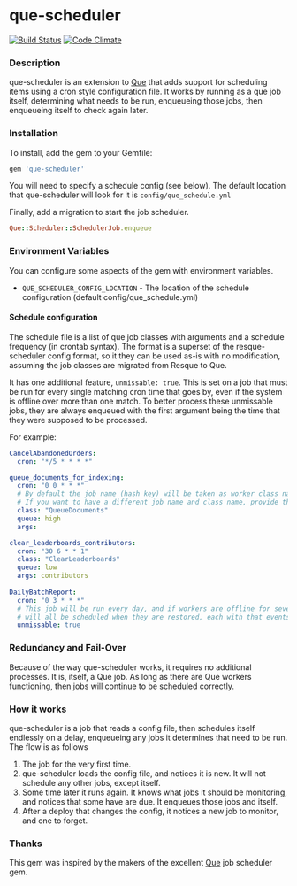 que-scheduler
================

[![Build Status](https://travis-ci.org/resque/que-scheduler.svg?branch=master)](https://travis-ci.org/hlascelles/que-scheduler)
[![Code Climate](https://codeclimate.com/github/hlascelles/que-scheduler/badges/gpa.svg)](https://codeclimate.com/github/hlascelles/que-scheduler)

### Description

que-scheduler is an extension to [Que](https://github.com/chanks/que) that adds support for scheduling 
items using a cron style configuration file. It works by running as a que job itself, determining what 
needs to be run, enqueueing those jobs, then enqueueing itself to check again later.

### Installation

To install, add the gem to your Gemfile:

```ruby
gem 'que-scheduler'
```

You will need to specify a schedule config (see below). The default location that que-scheduler will 
look for it is `config/que_schedule.yml`

Finally, add a migration to start the job scheduler.

```ruby
Que::Scheduler::SchedulerJob.enqueue
```

### Environment Variables

You can configure some aspects of the gem with environment variables.

* `QUE_SCHEDULER_CONFIG_LOCATION` - The location of the schedule configuration (default config/que_schedule.yml)

#### Schedule configuration

The schedule file is a list of que job classes with arguments and a schedule frequency (in crontab 
syntax). The format is a superset of the resque-scheduler config format, so it they can be used
as-is with no modification, assuming the job classes are migrated from Resque to Que.

It has one additional feature, `unmissable: true`. This is set on a job that must be run for every 
single matching cron time that goes by, even if the system is offline over more than one match. To better process these unmissable jobs, they are always enqueued with the first 
argument being the time that they were supposed to be processed.  
 
For example:

```yaml
CancelAbandonedOrders:
  cron: "*/5 * * * *"

queue_documents_for_indexing:
  cron: "0 0 * * *"
  # By default the job name (hash key) will be taken as worker class name.
  # If you want to have a different job name and class name, provide the 'class' option
  class: "QueueDocuments"
  queue: high
  args:

clear_leaderboards_contributors:
  cron: "30 6 * * 1"
  class: "ClearLeaderboards"
  queue: low
  args: contributors
  
DailyBatchReport:
  cron: "0 3 * * *"
  # This job will be run every day, and if workers are offline for several days, then the backlog
  # will all be scheduled when they are restored, each with that events timestamp. 
  unmissable: true
```

### Redundancy and Fail-Over

Because of the way que-scheduler works, it requires no additional processes. It is, itself, a Que job.
As long as there are Que workers functioning, then jobs will continue to be scheduled correctly. 

### How it works

que-scheduler is a job that reads a config file, then schedules itself endlessly on a delay, enqueueing 
any jobs it determines that need to be run. The flow is as follows

1. The job for the very first time.
1. que-scheduler loads the config file, and notices it is new. It will not schedule any other jobs, except itself.
1. Some time later it runs again. It knows what jobs it should be monitoring, and notices that some have are due. It enqueues those jobs and itself.
1. After a deploy that changes the config, it notices a new job to monitor, and one to forget.

### Thanks

This gem was inspired by the makers of the excellent [Que](https://github.com/chanks/que) job scheduler gem. 
